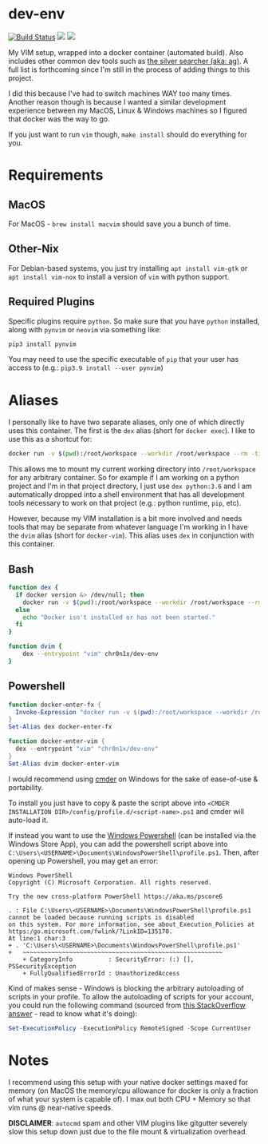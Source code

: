 dev-env
=========

[![Build Status](https://api.travis-ci.com/chr0n1x/dev-env.svg?branch=main)](https://app.travis-ci.com/github/chr0n1x/dev-env/branches)
[![](https://images.microbadger.com/badges/image/chr0n1x/dev-env.svg)](https://microbadger.com/images/chr0n1x/dev-env "layer-metadata")
[![](https://images.microbadger.com/badges/version/chr0n1x/dev-env.svg)](https://hub.docker.com/r/chr0n1x/dev-env/ "docker-hub")

My VIM setup, wrapped into a docker container (automated build). Also includes other common dev tools such as [the silver searcher (aka: ag)](https://github.com/ggreer/the_silver_searcher). A full list is forthcoming since I'm still in the process of adding things to this project.

I did this because I've had to switch machines WAY too many times. Another reason though is because I wanted a similar development experience between my MacOS, Linux & Windows machines so I figured that docker was the way to go.

If you just want to run `vim` though, `make install` should do everything for you.

# Requirements

## MacOS

For MacOS - `brew install macvim` should save you a bunch of time.

## Other-Nix

For Debian-based systems, you just try installing `apt install vim-gtk` or `apt install vim-nox` to install a version of `vim` with python support.

## Required Plugins

Specific plugins require `python`. So make sure that you have `python` installed, along with `pynvim` or `neovim` via something like:

```sh
pip3 install pynvim
```

You may need to use the specific executable of `pip` that your user has access to (e.g.: `pip3.9 install --user pynvim`)

# Aliases

I personally like to have two separate aliases, only one of which directly uses this container. The first is the `dex` alias (short for `docker exec`). I like to use this as a shortcut for:

```bash
docker run -v $(pwd):/root/workspace --workdir /root/workspace --rm -ti "$@"
```

This allows me to mount my current working directory into `/root/workspace` for any arbitrary container. So for example if I am working on a python project and I'm in that project directory, I just use `dex python:3.6` and I am automatically dropped into a shell environment that has all development tools necessary to work on that project (e.g.: python runtime, `pip`, etc).

However, because my VIM installation is a bit more involved and needs tools that may be separate from whatever language I'm working in I have the `dvim` alias (short for `docker-vim`). This alias uses `dex` in conjunction with this container.

## Bash

```bash
function dex {
  if docker version &> /dev/null; then
    docker run -v $(pwd):/root/workspace --workdir /root/workspace --rm -ti "$@"
  else
    echo "Docker isn't installed or has not been started."
  fi
}

function dvim {
    dex --entrypoint "vim" chr0n1x/dev-env
}
```

## Powershell

```powershell
function docker-enter-fx {
  Invoke-Expression "docker run -v $(pwd):/root/workspace --workdir /root/workspace --rm -ti $args"
}
Set-Alias dex docker-enter-fx

function docker-enter-vim {
  dex --entrypoint "vim" "chr0n1x/dev-env"
}
Set-Alias dvim docker-enter-vim
```

I would recommend using [cmder](https://github.com/cmderdev/cmder) on Windows for the sake of ease-of-use & portability.

To install you just have to copy & paste the script above into `<CMDER INSTALLATION DIR>/config/profile.d/<script-name>.ps1` and cmder will auto-load it.

If instead you want to use the [Windows Powershell](https://en.wikipedia.org/wiki/PowerShell) (can be installed via the Windows Store App), you can add the powershell script above into `C:\Users\<USERNAME>\Documents\WindowsPowerShell\profile.ps1`. Then, after opening up Powershell, you may get an error:

```
Windows PowerShell
Copyright (C) Microsoft Corporation. All rights reserved.

Try the new cross-platform PowerShell https://aka.ms/pscore6

. : File C:\Users\<USERNAME>\Documents\WindowsPowerShell\profile.ps1 cannot be loaded because running scripts is disabled
on this system. For more information, see about_Execution_Policies at https:/go.microsoft.com/fwlink/?LinkID=135170.
At line:1 char:3
+ . 'C:\Users\<USERNAME>\Documents\WindowsPowerShell\profile.ps1'
+   ~~~~~~~~~~~~~~~~~~~~~~~~~~~~~~~~~~~~~~~~~~~~~~~~~~~~~~~~
    + CategoryInfo          : SecurityError: (:) [], PSSecurityException
    + FullyQualifiedErrorId : UnauthorizedAccess
```

Kind of makes sense - Windows is blocking the arbitrary autoloading of scripts in your profile. To allow the autoloading of scripts for your account, you could run the following command (sourced from [this StackOverflow answer](https://stackoverflow.com/a/26955050/158584) - read to know what it's doing):

```powershell
Set-ExecutionPolicy -ExecutionPolicy RemoteSigned -Scope CurrentUser
```

# Notes

I recommend using this setup with your native docker settings maxed for memory (on MacOS the memory/cpu allowance for docker is only a fraction of what your system is capable of). I max out both CPU + Memory so that vim runs @ near-native speeds.

**DISCLAIMER**: `autocmd` spam and other VIM plugins like gitgutter severely slow this setup down just due to the file mount & virtualization overhead.
